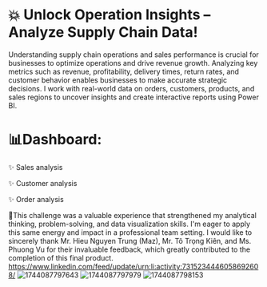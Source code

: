 # 💥 Unlock Operation Insights – Analyze Supply Chain Data!
Understanding supply chain operations and sales performance is crucial for businesses to optimize operations and drive revenue growth. Analyzing key metrics such as revenue, profitability, delivery times, return rates, and customer behavior enables businesses to make accurate strategic decisions. I work with real-world data on orders, customers, products, and sales regions to uncover insights and create interactive reports using Power BI.

# 📊Dashboard:
✨ Sales analysis

✨ Customer analysis

✨ Order analysis

💪This challenge was a valuable experience that strengthened my analytical thinking, problem-solving, and data visualization skills. I'm eager to apply this same energy and impact in a professional team setting. I would like to sincerely thank Mr. Hieu Nguyen Trung (Maz), Mr. Tô Trọng Kiên, and Ms. Phuong Vu for their invaluable feedback, which greatly contributed to the completion of this final product.
https://www.linkedin.com/feed/update/urn:li:activity:7315234446058692608/
![1744087797643](https://github.com/user-attachments/assets/2ccdd761-7ea9-4f01-ae16-f5ce6a19a31b)
![1744087797979](https://github.com/user-attachments/assets/e04b0f9d-9664-41a9-8a1a-ad53fba71c5c)
![1744087798153](https://github.com/user-attachments/assets/606dc428-ad56-42a7-9219-69ee464b0c11)
